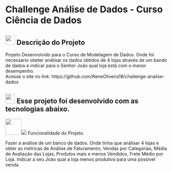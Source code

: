 <h1 aling=center>Challenge Análise de Dados - Curso Ciência de Dados</h1> 
<h2><img src="https://icongr.am/octicons/pin.svg?size=128&color=ffffff" height=30px width=30px/> Descrição do Projeto</h2>
<p>Projeto Desenvolvido para o Curso de Modelagem de Dados. Onde foi necessário obeter análisar os dados obtidos de 4 lojas através de um bando de dados e indicar para o Senhor João qual loja está com o menor desempenho.<br>
Acesse o site no link: https://github.com/ReneOliveira18/challenge-analise-dados</p>

<h2><img src="https://icongr.am/octicons/code.svg?size=128&color=ffffff" height=30px width=30px/> Esse projeto foi desenvolvido com as tecnologias abaixo.</h2>
<img src="https://cdn.jsdelivr.net/gh/devicons/devicon@latest/icons/python/python-original-wordmark.svg" height=50px width=50px /><img 

<h2><img src="https://icongr.am/octicons/tools.svg?size=30&color=ffffff"> Funcionalidade do Projeto. </h2>
<p>Fazer a análise de um banco de dados. Onde tinha que análisar 4 lojas e obter as métricas de 
  Análise de Faturamento, Vendas por Categorias, Média de Avaliação das Lojas, Produtos mais e menos Vendidos, Frete Médio por Loja.
Indicar a seu João qual a loja menos produtiva para uma possivel venda.</p>


